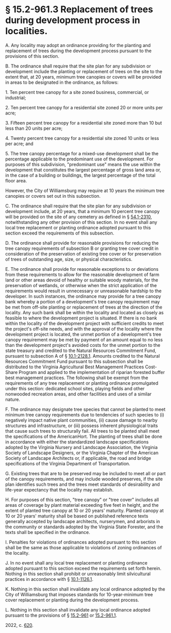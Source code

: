 # § 15.2-961.3 Replacement of trees during development process in localities.

<p>A. Any locality may adopt an ordinance providing for the planting and replacement of trees during the development process pursuant to the provisions of this section.</p><p>B. The ordinance shall require that the site plan for any subdivision or development include the planting or replacement of trees on the site to the extent that, at 20 years, minimum tree canopies or covers will be provided in areas to be designated in the ordinance, as follows:</p><p>1. Ten percent tree canopy for a site zoned business, commercial, or industrial;</p><p>2. Ten percent tree canopy for a residential site zoned 20 or more units per acre;</p><p>3. Fifteen percent tree canopy for a residential site zoned more than 10 but less than 20 units per acre;</p><p>4. Twenty percent tree canopy for a residential site zoned 10 units or less per acre; and</p><p>5. The tree canopy percentage for a mixed-use development shall be the percentage applicable to the predominant use of the development. For purposes of this subdivision, "predominant use" means the use within the development that constitutes the largest percentage of gross land area or, in the case of a building or buildings, the largest percentage of the total floor area.</p><p>However, the City of Williamsburg may require at 10 years the minimum tree canopies or covers set out in this subsection.</p><p>C. The ordinance shall require that the site plan for any subdivision or development include, at 20 years, that a minimum 10 percent tree canopy will be provided on the site of any cemetery as defined in § <a href='/vacode/54.1-2310/'>54.1-2310</a>, notwithstanding any other provision of this section. In no event shall any local tree replacement or planting ordinance adopted pursuant to this section exceed the requirements of this subsection.</p><p>D. The ordinance shall provide for reasonable provisions for reducing the tree canopy requirements of subsection B or granting tree cover credit in consideration of the preservation of existing tree cover or for preservation of trees of outstanding age, size, or physical characteristics.</p><p>E. The ordinance shall provide for reasonable exceptions to or deviations from these requirements to allow for the reasonable development of farm land or other areas devoid of healthy or suitable woody materials, for the preservation of wetlands, or otherwise when the strict application of the requirements would result in unnecessary or unreasonable hardship to the developer. In such instances, the ordinance may provide for a tree canopy bank whereby a portion of a development's tree canopy requirement may be met from off-site planting or replacement of trees at the direction of the locality. Any such bank shall be within the locality and located as closely as feasible to where the development project is situated. If there is no bank within the locality of the development project with sufficient credits to meet the project's off-site needs, and with the approval of the locality where the development project is located, the unmet portion of a development's tree canopy requirement may be met by payment of an amount equal to no less than the development project's avoided costs for the unmet portion to the state treasury and credited to the Natural Resources Commitment Fund, pursuant to subsection A of § <a href='/vacode/10.1-2128.1/'>10.1-2128.1</a>. Amounts credited to the Natural Resources Commitment Fund pursuant to this subsection shall be distributed to the Virginia Agricultural Best Management Practices Cost-Share Program and applied to the implementation of riparian forested buffer best management practices. The following shall be exempt from the requirements of any tree replacement or planting ordinance promulgated under this section: dedicated school sites, playing fields and other nonwooded recreation areas, and other facilities and uses of a similar nature.</p><p>F. The ordinance may designate tree species that cannot be planted to meet minimum tree canopy requirements due to tendencies of such species to (i) negatively impact native plant communities, (ii) cause damage to nearby structures and infrastructure, or (iii) possess inherent physiological traits that cause such trees to structurally fail. All trees to be planted shall meet the specifications of the AmericanHort. The planting of trees shall be done in accordance with either the standardized landscape specifications adopted by the Virginia Nursery and Landscape Association, the Virginia Society of Landscape Designers, or the Virginia Chapter of the American Society of Landscape Architects or, if applicable, the road and bridge specifications of the Virginia Department of Transportation.</p><p>G. Existing trees that are to be preserved may be included to meet all or part of the canopy requirements, and may include wooded preserves, if the site plan identifies such trees and the trees meet standards of desirability and life-year expectancy that the locality may establish.</p><p>H. For purposes of this section, "tree canopy" or "tree cover" includes all areas of coverage by plant material exceeding five feet in height, and the extent of planted tree canopy at 10 or 20 years' maturity. Planted canopy at 10 or 20 years' maturity shall be based on published reference texts generally accepted by landscape architects, nurserymen, and arborists in the community or standards adopted by the Virginia State Forester, and the texts shall be specified in the ordinance.</p><p>I. Penalties for violations of ordinances adopted pursuant to this section shall be the same as those applicable to violations of zoning ordinances of the locality.</p><p>J. In no event shall any local tree replacement or planting ordinance adopted pursuant to this section exceed the requirements set forth herein. Nothing in this section shall prohibit or unreasonably limit silvicultural practices in accordance with § <a href='/vacode/10.1-1126.1/'>10.1-1126.1</a>.</p><p>K. Nothing in this section shall invalidate any local ordinance adopted by the City of Williamsburg that imposes standards for 10-year-minimum tree cover replacement or planting during the development process.</p><p>L. Nothing in this section shall invalidate any local ordinance adopted pursuant to the provisions of § <a href='/vacode/15.2-961/'>15.2-961</a> or <a href='/vacode/15.2-961.1/'>15.2-961.1</a>.</p><p>2022, c. <a href='http://lis.virginia.gov/cgi-bin/legp604.exe?221+ful+CHAP0620'>620</a>.</p>